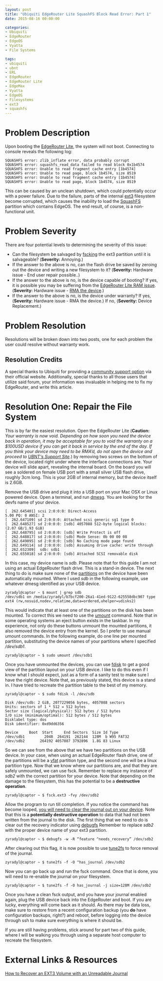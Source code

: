 ```yaml
---
layout: post
title: "Ubiquiti EdgeRouter Lite SquashFS Block Read Error: Part 1"
date: 2015-08-16 00:00:00

categories:
- Ubiquiti
- EdgeRouter
- EdgeOS
- Vyatta
- File Systems

tags:
- ubiquiti
- ubnt
- ERL
- EdgeRouter
- EdgeRouter Lite
- EdgeMax
- Vyatta
- EdgeOS
- Filesystems
- ext3
- squashfs
---
```


Problem Description
===================
Upon booting the [EdgeRouter Lite][1], the system will not boot. Connecting to
console reveals the following log:

    SQUASHFS error: zlib_inflate error, data probably corrupt
    SQUASHFS error: squashfs_read_data failed to read block 0x1b4574
    SQUASHFS error: Unable to read fragment cache entry [1b4574]
    SQUASHFS error: Unable to read page, block 1b4574, size 8519
    SQUASHFS error: Unable to read fragment cache entry [1b4574]
    SQUASHFS error: Unable to read page, block 1b4574, size 8519

This can be caused by an unclean shutdown, which could potentially occur with a
power failure. Due to the failure, parts of the internal [ext3][2] filesystem
become corrupted, which causes the inability to load the [SquashFS][3] partition
which contains EdgeOS. The end result, of course, is a non-functional unit.

Problem Severity
================
There are four potential levels to determining the severity of this issue:

* Can the filesystem be salvaged by [fscking][4] the ext3 partition until it is
  salvageable? (**Severity:** Annoying.)
* If the answer to the above is no, can the flash drive be saved by zeroing out
  the device and writing a new filesystem to it? (**Severity:** Hardware issue -
  End user repair possible..)
* If the answer to the above is no, is the device capable of booting? If yes, it
  is possible you may be suffering
  from the [EdgeRouter Lite RAM issue][5]. (**Severity:** Hardware issue -
  [RMA the device][6].)
* If the answer to the above is no, is the device under warranty? If yes,
  (**Severity:** Hardware issue - RMA the device.) If no, (**Severity:** Device
  Replacement.)

Problem Resolution
==================
Resolutions will be broken down into two posts, one for each problem the user
could resolve without warranty work.

Resolution Credits
------------------
A special thanks to Ubiquiti for providing a [community support option][7] via
their official website. Additionally, special thanks to all those users that
utilize said forum, your information was invaluable in helping me to fix my
EdgeRouter, and write this article.

Resolution One: Repair the File System
======================================
This is by far the easiest resolution. Open the EdgeRouter Lite (**Caution:**
*Your warranty is now void. Depending on how soon you need the device
back in operation, it may be acceptable for you to void the warranty on a
$100USD device if you can get it back in service by the end of the day. If
you think your device may need to be RMA’d, do not open the device and proceed
to [UBNT's Support Site][6].*) by removing two screws on the bottom
of the device, located right under where the interface connections are. Your
device will slide apart, revealing the internal board. On the board you
will see a soldered on female USB port with a small silver USB flash drive,
roughly 3cm long. This is your 2GB of internal memory, but the device itself
is 2.6GB.

Remove the USB drive and plug it into a USB port on your Mac OSX or Linux
powered device. Open a terminal, and run [dmesg][8]. You are looking for the
devfs name of your device.

    [  262.645401] scsi 2:0:0:0: Direct-Access                               5.00 PQ: 0 ANSI: 2
    [  262.647109] sd 2:0:0:0: Attached scsi generic sg1 type 0
    [  262.648527] sd 2:0:0:0: [sdb] 4057088 512-byte logical blocks: (2.07 GB/1.93 GiB)
    [  262.648795] sd 2:0:0:0: [sdb] Write Protect is off
    [  262.648817] sd 2:0:0:0: [sdb] Mode Sense: 0b 00 00 08
    [  262.649095] sd 2:0:0:0: [sdb] No Caching mode page found
    [  262.649114] sd 2:0:0:0: [sdb] Assuming drive cache: write through
    [  262.652309]  sdb: sdb1
    [  262.655018] sd 2:0:0:0: [sdb] Attached SCSI removable disk

In this case, my device name is *sdb*. Please note that for this guide I am not
using an actual EdgeRouter flash drive. This is a stand-in device. The next
thing to do is make sure none of the [partitions][11] on the device have been
automatically mounted. Where I used *sdb* in the following example, use whatever
dmesg identified as your USB device.

    zyradyl@captor ~ $ mount | grep sdb
    /dev/sdb1 on /media/zyradyl/b7bcf200-26a1-41ed-9122-625558dbc907 type ext4 (rw,nosuid,nodev,relatime,data=ordered,uhelper=udisks2)

This would indicate that at least one of the partitions on the disk has been
mounted. To correct this we need to use the [umount][9] command. Note that in
some operating systems an eject button exists in the taskbar. In my experience,
not only do these buttons unmount the mounted partitions, it also removed the
device entry from the kernel. So I prefer to use manual umount commands. In the
following example, do one line per mounted partition, substituting the device
names of your partitions where I specified */dev/sdb1*.

    zyradyl@captor ~ $ sudo umount /dev/sdb1

Once you have unmounted the devices, you can use [fdisk][10] to get a good view
of the partition layout on your USB device. I like to do this even if I know
what I should expect, just as a form of a sanity test to make sure I have the
right device. Note that, as previously stated, this device is a stand in. I have
tried to recreate the partition table to the best of my memory.

    zyradyl@captor ~ $ sudo fdisk -l /dev/sdb

    Disk /dev/sdb: 2 GiB, 2077229056 bytes, 4057088 sectors
    Units: sectors of 1 * 512 = 512 bytes
    Sector size (logical/physical): 512 bytes / 512 bytes
    I/O size (minimum/optimal): 512 bytes / 512 bytes
    Disklabel type: dos
    Disk identifier: 0xd9dd6356

    Device     Boot  Start     End Sectors  Size Id Type
    /dev/sdb1         2048  264191  262144  128M  b W95 FAT32
    /dev/sdb2       264192 4057087 3792896  1.8G 83 Linux

So we can see from the above that we have two partitions on the USB device. In
your case, when using an actual EdgeRouter flash drive, one of the partitions
will be a [vfat][12] partition type, and the second one will be a linux
partition type. Now that we know where our partitions are, and that they are
safely unmounted, we can use fsck. Remember to replace my instance of *sdb2*
with the correct partition for your device. Note that depending on the damage to
the filesystem, this has the potential to be a **destructive operation**.

    zyradyl@captor ~ $ fsck.ext3 -fvy /dev/sdb2

Allow the program to run till completion. If you notice the command has become
looped, [you will need to clear the journal out on your device][15]. Note that
this is a **potentially destructive operation** to data that had not been
written from the journal to the disk. The first thing that we need to do is
clear out the recovery indicator using [debugfs][13] Remember to replace *sdb2*
with the proper device name of your ext3 partition.

    zyradyl@captor ~ $ debugfs -w -R “feature ^needs_recovery” /dev/sdb2

After clearing out this flag, it is now possible to use [tune2fs][14] to force
removal of the journal.

    zyradyl@captor ~ $ tune2fs -f -O ^has_journal /dev/sdb2

Now you can go back up and run the fsck command. Once that is done, you will
need to re-enable the journal on your filesystem.

    zyradyl@captor ~ $ tune2fs -f -O has_journal -j size=128M /dev/sdb2

Once you have a clean fsck output, and you have your journal enabled again, plug
the USB device back into the EdgeRouter and boot. If you are lucky, everything
will come back as it should. As there may be data loss, make sure to restore
from a recent configuration backup (you **do** have configuration backups,
right?) and reboot, before logging into the device through ssh to make sure
everything is where it should be.

If you are still having problems, stick around for part two of this guide, where
I will be walking you through using a separate host computer to recreate the
filesystem.

External Links & Resources
==========================
[How to Recover an EXT3 Volume with an Unreadable Journal][15]

[1]:  https://www.ubnt.com/edgemax/edgerouter-lite/                                                       "EdgeRouter Lite"
[2]:  https://en.wikipedia.org/wiki/Ext3                                                                  "Wikipedia: Ext3"
[3]:  https://en.wikipedia.org/wiki/Squashfs                                                              "Wikipedia: SquashFS"
[4]:  http://linux.die.net/man/8/e2fsck                                                                   "e2fsck Manual Page"
[5]:  https://community.ubnt.com/t5/EdgeMAX/EdgeRouter-LITE-OS-and-hardware-problems/td-p/667557          "EdgeRouter Lite DDR Issue"
[6]:  https://www.ubnt.com/support/                                                                       "Ubiquiti Support"
[7]:  https://community.ubnt.com/t5/custom/page/page-id/Forums                                            "Ubiquiti Forums"
[8]:  http://linux.die.net/man/8/dmesg                                                                    "dmesg Manual Page"
[9]:  http://linux.die.net/man/8/umount                                                                   "umount Manual Page"
[10]: http://linux.die.net/man/8/fdisk                                                                    "fdisk Manual Page"
[11]: https://en.wikipedia.org/wiki/Disk_partitioning                                                     "Wikipedia: Disk Partitioning"
[12]: https://en.wikipedia.org/wiki/File_Allocation_Table#VFAT                                            "Wikipedia: File Allocation Tables"
[13]: http://linux.die.net/man/8/debugfs                                                                  "debugfs Manual Page"
[14]: http://linux.die.net/man/8/tune2fs                                                                  "tune2fs Manual Page"
[15]: http://trick.vanstaveren.us/wp/2009/06/19/how-to-recover-an-ext3-volume-with-an-unreadable-journal/ "How to recover an ext3 volume with an unreadable journal"
